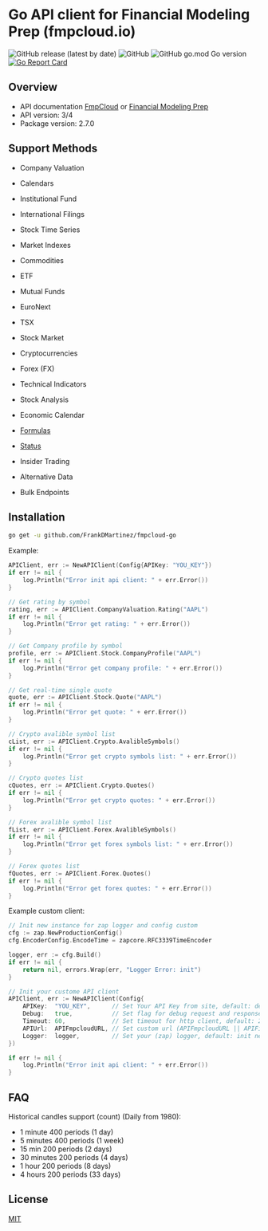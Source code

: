 # Go API client for Financial Modeling Prep (fmpcloud.io)

![GitHub release (latest by date)](https://img.shields.io/github/v/release/FrankDMartinez/fmpcloud-go) ![GitHub](https://img.shields.io/github/license/FrankDMartinez/fmpcloud-go) ![GitHub go.mod Go version](https://img.shields.io/github/go-mod/go-version/FrankDMartinez/fmpcloud-go) [![Go Report Card](https://goreportcard.com/badge/github.com/FrankDMartinez/fmpcloud-go)](https://goreportcard.com/report/github.com/FrankDMartinez/fmpcloud-go)

## Overview

- API documentation [FmpCloud](https://fmpcloud.io/documentation) or [Financial Modeling Prep](https://financialmodelingprep.com/developer/docs/)
- API version: 3/4
- Package version: 2.7.0

## Support Methods

- Company Valuation

- Calendars
- Institutional Fund
- International Filings
- Stock Time Series
- Market Indexes
- Commodities
- ETF
- Mutual Funds
- EuroNext
- TSX
- Stock Market
- Cryptocurrencies
- Forex (FX)
- Technical Indicators
- Stock Analysis
- Economic Calendar
- [Formulas](https://financialmodelingprep.com/developer/docs/formula/)
- [Status](https://financialmodelingprep.com/developer/docs/status/)
- Insider Trading
- Alternative Data
- Bulk Endpoints

## Installation

```sh
go get -u github.com/FrankDMartinez/fmpcloud-go
```

Example:

```go
APIClient, err := NewAPIClient(Config{APIKey: "YOU_KEY"})
if err != nil {
    log.Println("Error init api client: " + err.Error())
}

// Get rating by symbol
rating, err := APIClient.CompanyValuation.Rating("AAPL")
if err != nil {
    log.Println("Error get rating: " + err.Error())
}

// Get Company profile by symbol
profile, err := APIClient.Stock.CompanyProfile("AAPL")
if err != nil {
    log.Println("Error get company profile: " + err.Error())
}

// Get real-time single quote
quote, err := APIClient.Stock.Quote("AAPL")
if err != nil {
    log.Println("Error get quote: " + err.Error())
}

// Crypto avalible symbol list
cList, err := APIClient.Crypto.AvalibleSymbols()
if err != nil {
    log.Println("Error get crypto symbols list: " + err.Error())
}

// Crypto quotes list
cQuotes, err := APIClient.Crypto.Quotes()
if err != nil {
    log.Println("Error get crypto quotes: " + err.Error())
}

// Forex avalible symbol list
fList, err := APIClient.Forex.AvalibleSymbols()
if err != nil {
    log.Println("Error get forex symbols list: " + err.Error())
}

// Forex quotes list
fQuotes, err := APIClient.Forex.Quotes()
if err != nil {
    log.Println("Error get forex quotes: " + err.Error())
}
```

Example custom client:

```go
// Init new instance for zap logger and config custom
cfg := zap.NewProductionConfig()
cfg.EncoderConfig.EncodeTime = zapcore.RFC3339TimeEncoder

logger, err := cfg.Build()
if err != nil {
    return nil, errors.Wrap(err, "Logger Error: init")
}

// Init your custome API client
APIClient, err := NewAPIClient(Config{
    APIKey:  "YOU_KEY",      // Set Your API Key from site, default: demo
    Debug:   true,           // Set flag for debug request and response, default: false
    Timeout: 60,             // Set timeout for http client, default: 25
    APIUrl:  APIFmpcloudURL, // Set custom url (APIFmpcloudURL || APIFinancialModelingPrepURL), default: APIFinancialModelingPrepURL
    Logger:  logger,         // Set your (zap) logger, default: init new
})

if err != nil {
    log.Println("Error init api client: " + err.Error())
}
```

## FAQ

Historical candles support (count) (Daily from 1980):

- 1 minute 400 periods (1 day)
- 5 minutes 400 periods (1 week)
- 15 min 200 periods (2 days)
- 30 minutes 200 periods (4 days)
- 1 hour 200 periods (8 days)
- 4 hours 200 periods (33 days)

## License

[MIT](https://github.com/FrankDMartinez/fmpcloud-go/blob/master/LICENSE)

